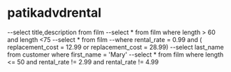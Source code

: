 # patikadvdrental
--select title,description from film
--select * from film where length > 60 and length <75
--select * from film 
--where rental_rate = 0.99 and ( replacement_cost = 12.99 or replacement_cost = 28.99)
--select last_name from customer where first_name = 'Mary'
--select * from film where length <= 50 and rental_rate != 2.99 and rental_rate != 4.99
